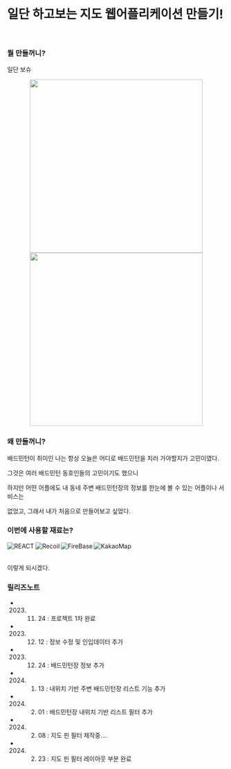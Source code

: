

# 일단 하고보는 지도 웹어플리케이션 만들기!

<br>

### 뭘 만들꺼니?
일단 보슈
<br>
<div align=center>
<img src="https://velog.velcdn.com/images/dpwns108/post/a1e4ad20-d93f-4215-b346-21a248493183/image.png" width="400px" height="" >

<img src="https://velog.velcdn.com/images/dpwns108/post/07a311db-b4a7-4c05-b45e-2a79f176f905/image.png" width="400px" height="">
</div>



### 왜 만들꺼니?

배드민턴이 취미인 나는 항상 오늘은 어디로 배드민턴을 치러 가야할지가 고민이였다.

그것은 여러 배드민턴 동호인들의 고민이기도 했으니

하지만 어떤 어플에도 내 동네 주변 배드민턴장의 정보를 한눈에 볼 수 있는 어플이나 서비스는

없었고, 그래서 내가 처음으로 만들어보고 싶었다.



### 이번에 사용할 재료는?


<img alt="REACT" src ="https://img.shields.io/badge/REACT-1572B6.svg?&style=for-the-badge&logo=REACT&logoColor=white" align="left" margin="5px"/>
<img alt="Recoil" src ="https://img.shields.io/badge/Recoil-3776AB.svg?&style=for-the-badge&logo=Recoil&logoColor=white" align="left"/> 
<img alt="FireBase" src ="https://img.shields.io/badge/FireBase-F7DF1E.svg?&style=for-the-badge&logo=FireBase&logoColor=black" align="left"/> 
<img alt="KakaoMap" src ="https://img.shields.io/badge/KakaoMap-3DDC84.svg?&style=for-the-badge&logo=Kakao&logoColor=black" align="left"/>

<br><br>

이렇게 되시겠다.

### 릴리즈노트 

- 2023. 11. 24 : 프로젝트 1차 완료

- 2023. 12. 12 : 정보 수정 및 인입데이터 추가 

- 2023. 12. 24 : 배드민턴장 정보 추가

- 2024. 01. 13 : 내위치 기반 주변 배드민턴장 리스트 기능 추가

- 2024. 02. 01 : 배드민턴장 내위치 기반 리스트 필터 추가 

- 2024. 02. 08 : 지도 핀 필터 제작중....

- 2024. 02. 23 : 지도 핀 필터 레이아웃 부분 완료


